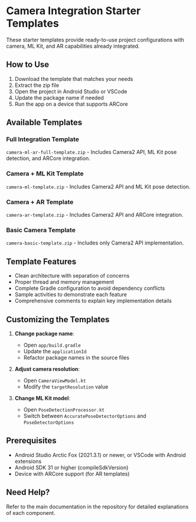 # Camera Integration Starter Templates

These starter templates provide ready-to-use project configurations with camera, ML Kit, and AR capabilities already integrated.

## How to Use

1. Download the template that matches your needs
2. Extract the zip file
3. Open the project in Android Studio or VSCode
4. Update the package name if needed
5. Run the app on a device that supports ARCore

## Available Templates

### Full Integration Template

`camera-ml-ar-full-template.zip` - Includes Camera2 API, ML Kit pose detection, and ARCore integration.

### Camera + ML Kit Template

`camera-ml-template.zip` - Includes Camera2 API and ML Kit pose detection.

### Camera + AR Template

`camera-ar-template.zip` - Includes Camera2 API and ARCore integration.

### Basic Camera Template

`camera-basic-template.zip` - Includes only Camera2 API implementation.

## Template Features

- Clean architecture with separation of concerns
- Proper thread and memory management
- Complete Gradle configuration to avoid dependency conflicts
- Sample activities to demonstrate each feature
- Comprehensive comments to explain key implementation details

## Customizing the Templates

1. **Change package name**:
   - Open `app/build.gradle`
   - Update the `applicationId`
   - Refactor package names in the source files

2. **Adjust camera resolution**:
   - Open `CameraViewModel.kt`
   - Modify the `targetResolution` value

3. **Change ML Kit model**:
   - Open `PoseDetectionProcessor.kt`
   - Switch between `AccuratePoseDetectorOptions` and `PoseDetectorOptions`

## Prerequisites

- Android Studio Arctic Fox (2021.3.1) or newer, or VSCode with Android extensions
- Android SDK 31 or higher (compileSdkVersion)
- Device with ARCore support (for AR templates)

## Need Help?

Refer to the main documentation in the repository for detailed explanations of each component.
